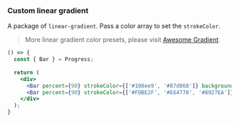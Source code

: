 <demo>

### Custom linear gradient

A package of `linear-gradient`. Pass a color array to set the `strokeColor`.

> More linear gradient color presets, please visit [Awesome Gradient](https://wangdicoder.github.io/awesome-gradient/).

```jsx live
() => {
  const { Bar } = Progress;
  
  return (
    <div>
      <Bar percent={90} strokeColor={['#108ee9', '#87d068']} backgroundType="impulse"/>
      <Bar percent={90} strokeColor={['#FDBE2F', '#E64778', '#8927EA']}/>
    </div>
  );
}
```

</demo>
